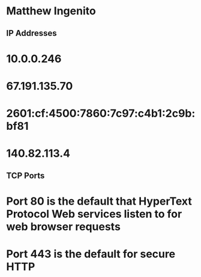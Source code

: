 # Matthew Ingenito
## IP Addresses
# 10.0.0.246
# 67.191.135.70
# 2601:cf:4500:7860:7c97:c4b1:2c9b:bf81
# 140.82.113.4
## TCP Ports
# Port 80 is the default that HyperText Protocol Web services listen to for web browser requests
# Port 443 is the default for secure HTTP
